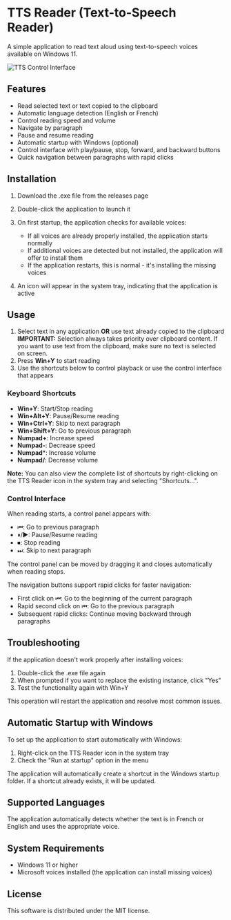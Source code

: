 # TTS Reader (Text-to-Speech Reader)

A simple application to read text aloud using text-to-speech voices available on Windows 11.

![TTS Control Interface](assets/tts_interface.png)

## Features

- Read selected text or text copied to the clipboard
- Automatic language detection (English or French)
- Control reading speed and volume
- Navigate by paragraph
- Pause and resume reading
- Automatic startup with Windows (optional)
- Control interface with play/pause, stop, forward, and backward buttons
- Quick navigation between paragraphs with rapid clicks

## Installation

1. Download the .exe file from the releases page
2. Double-click the application to launch it
3. On first startup, the application checks for available voices:
   - If all voices are already properly installed, the application starts normally
   - If additional voices are detected but not installed, the application will offer to install them
   - If the application restarts, this is normal - it's installing the missing voices

4. An icon will appear in the system tray, indicating that the application is active

## Usage

1. Select text in any application **OR** use text already copied to the clipboard
   **IMPORTANT:** Selection always takes priority over clipboard content. If you want to use text from the clipboard, make sure no text is selected on screen.
2. Press **Win+Y** to start reading
3. Use the shortcuts below to control playback or use the control interface that appears

### Keyboard Shortcuts

- **Win+Y**: Start/Stop reading
- **Win+Alt+Y**: Pause/Resume reading
- **Win+Ctrl+Y**: Skip to next paragraph
- **Win+Shift+Y**: Go to previous paragraph
- **Numpad+**: Increase speed
- **Numpad-**: Decrease speed
- **Numpad***: Increase volume
- **Numpad/**: Decrease volume

**Note:** You can also view the complete list of shortcuts by right-clicking on the TTS Reader icon in the system tray and selecting "Shortcuts...".

### Control Interface

When reading starts, a control panel appears with:
- ⏮: Go to previous paragraph
- ⏸/▶: Pause/Resume reading
- ⏹: Stop reading
- ⏭: Skip to next paragraph

The control panel can be moved by dragging it and closes automatically when reading stops.

The navigation buttons support rapid clicks for faster navigation:
- First click on ⏮: Go to the beginning of the current paragraph
- Rapid second click on ⏮: Go to the previous paragraph
- Subsequent rapid clicks: Continue moving backward through paragraphs

## Troubleshooting

If the application doesn't work properly after installing voices:

1. Double-click the .exe file again
2. When prompted if you want to replace the existing instance, click "Yes"
3. Test the functionality again with Win+Y

This operation will restart the application and resolve most common issues.

## Automatic Startup with Windows

To set up the application to start automatically with Windows:

1. Right-click on the TTS Reader icon in the system tray
2. Check the "Run at startup" option in the menu

The application will automatically create a shortcut in the Windows startup folder. If a shortcut already exists, it will be updated.

## Supported Languages

The application automatically detects whether the text is in French or English and uses the appropriate voice.

## System Requirements

- Windows 11 or higher
- Microsoft voices installed (the application can install missing voices)

## License

This software is distributed under the MIT license.
